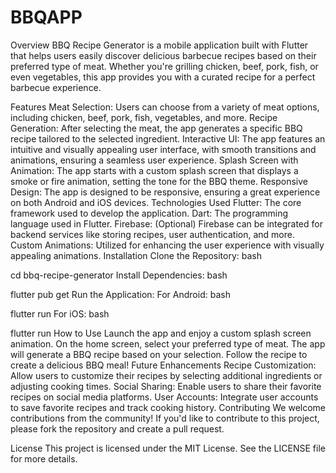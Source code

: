 # BBQAPP

Overview
BBQ Recipe Generator is a mobile application built with Flutter that helps users easily discover delicious barbecue recipes based on their preferred type of meat. Whether you're grilling chicken, beef, pork, fish, or even vegetables, this app provides you with a curated recipe for a perfect barbecue experience.

Features
Meat Selection: Users can choose from a variety of meat options, including chicken, beef, pork, fish, vegetables, and more.
Recipe Generation: After selecting the meat, the app generates a specific BBQ recipe tailored to the selected ingredient.
Interactive UI: The app features an intuitive and visually appealing user interface, with smooth transitions and animations, ensuring a seamless user experience.
Splash Screen with Animation: The app starts with a custom splash screen that displays a smoke or fire animation, setting the tone for the BBQ theme.
Responsive Design: The app is designed to be responsive, ensuring a great experience on both Android and iOS devices.
Technologies Used
Flutter: The core framework used to develop the application.
Dart: The programming language used in Flutter.
Firebase: (Optional) Firebase can be integrated for backend services like storing recipes, user authentication, and more.
Custom Animations: Utilized for enhancing the user experience with visually appealing animations.
Installation
Clone the Repository:
bash
  
 
cd bbq-recipe-generator
Install Dependencies:
bash
 
flutter pub get
Run the Application:
For Android:
bash
 
flutter run
For iOS:
bash
 
flutter run
How to Use
Launch the app and enjoy a custom splash screen animation.
On the home screen, select your preferred type of meat.
The app will generate a BBQ recipe based on your selection.
Follow the recipe to create a delicious BBQ meal!
Future Enhancements
Recipe Customization: Allow users to customize their recipes by selecting additional ingredients or adjusting cooking times.
Social Sharing: Enable users to share their favorite recipes on social media platforms.
User Accounts: Integrate user accounts to save favorite recipes and track cooking history.
Contributing
We welcome contributions from the community! If you'd like to contribute to this project, please fork the repository and create a pull request.

License
This project is licensed under the MIT License. See the LICENSE file for more details.

